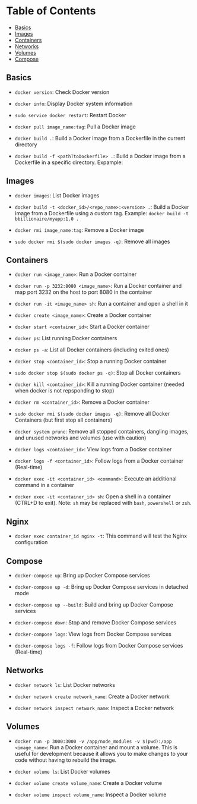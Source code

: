 # Table of Contents
- [Basics](#basics)
- [Images](#images)
- [Containers](#containers)
- [Networks](#networks)
- [Volumes](#volumes)
- [Compose](#compose)

## Basics

- `docker version`: Check Docker version

- `docker info`: Display Docker system information

- `sudo service docker restart`: Restart Docker

- `docker pull image_name:tag`: Pull a Docker image

- `docker build .`: Build a Docker image from a Dockerfile in the current directory

- `docker build -f <pathTtoDockerfile> .`: Build a Docker image from a Dockerfile in a specific directory. 
Expample: ` `


## Images

- `docker images`: List Docker images

- `docker build -t <docker_id>/<repo_name>:<version> .`: Build a Docker image from a Dockerfile using a custom tag. Example: `docker build -t bbillionaire/myapp:1.0 .`

- `docker rmi image_name:tag`: Remove a Docker image

- `sudo docker rmi $(sudo docker images -q)`: Remove all images

## Containers

- `docker run <image_name>`: Run a Docker container

- `docker run -p 3232:8080 <image_name>`: Run a Docker container and map port 3232 on the host to port 8080 in the container

- `docker run -it <image_name> sh`: Run a container and open a shell in it

- `docker create <image_name>`: Create a Docker container

- `docker start <container_id>`: Start a Docker container

- `docker ps`: List running Docker containers

- `docker ps -a`: List all Docker containers (including exited ones)

- `docker stop <container_id>`: Stop a running Docker container

- `sudo docker stop $(sudo docker ps -q)`: Stop all Docker containers

- `docker kill <container_id>`: Kill a running Docker container (needed  when docker is not repsponding to stop)

- `docker rm <container_id>`: Remove a Docker container

- `sudo docker rmi $(sudo docker images -q)`: Remove all Docker Containers (but first stop all containers)

- `docker system prune`: Remove all stopped containers, dangling images, and unused networks and volumes (use with caution)

- `docker logs <container_id>`: View logs from a Docker container

- `docker logs -f <container_id>`: Follow logs from a Docker container (Real-time)

- `docker exec -it <container_id> <command>`: Execute an additional command in a container

- `docker exec -it <container_id> sh`: Open a shell in a container (CTRL+D to exit). Note: `sh` may be replaced with `bash`, `powershell` or `zsh`.

## Nginx
- `docker exec container_id nginx -t`: This command will test the Nginx configuration


## Compose

- `docker-compose up`: Bring up Docker Compose services

- `docker-compose up -d`: Bring up Docker Compose services in detached mode

- `docker-compose up --build`: Build and bring up Docker Compose services

- `docker-compose down`: Stop and remove Docker Compose services

- `docker-compose logs`: View logs from Docker Compose services

- `docker-compose logs -f`: Follow logs from Docker Compose services (Real-time)

## Networks

- `docker network ls`: List Docker networks

- `docker network create network_name`: Create a Docker network

- `docker network inspect network_name`: Inspect a Docker network

## Volumes

- `docker run -p 3000:3000 -v /app/node_modules -v $(pwd):/app <image_name>`: Run a Docker container and mount a volume. This is useful for development because it allows you to make changes to your code without having to rebuild the image.


- `docker volume ls`: List Docker volumes

- `docker volume create volume_name`: Create a Docker volume

- `docker volume inspect volume_name`: Inspect a Docker volume
